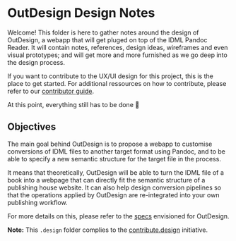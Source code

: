 # OutDesign Design Notes

Welcome! This folder is here to gather notes around the design of OutDesign, a webapp that will get pluged on top of the IDML Pandoc Reader. It will contain notes, references, design ideas, wireframes and even visual prototypes; and will get more and more furnished as we go deep into the design process.

If you want to contribute to the UX/UI design for this project, this is the place to get started. For additional ressources on how to contribute, please refer to our [contributor guide](https://gitlab.com/deborderbollore/idml-pandoc-reader/-/blob/main/CONTRIBUTING.md).

At this point, everything still has to be done 🤪

## Objectives

The main goal behind OutDesign is to propose a webapp to customise conversions of IDML files to another target format using Pandoc, and to be able to specify a new semantic structure for the target file in the process.

It means that theoretically, OutDesign will be able to turn the IDML file of a book into a webpage that can directly fit the semantic structure of a publishing house website. It can also help design conversion pipelines so that the operations applied by OutDesign are re-integrated into your own publishing workflow.

For more details on this, please refer to the [specs](https://gitlab.com/deborderbollore/idml-pandoc-reader/-/blob/main/.design/SPECIFICATIONS.md) envisioned for OutDesign.

**Note:** This `.design` folder complies to the [contribute.design](https://contribute.design/) initiative.